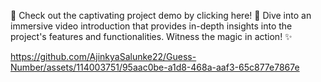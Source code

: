 🚀 Check out the captivating project demo by clicking here! 🎥 Dive into an immersive video introduction that provides in-depth insights into the project's features and functionalities. Witness the magic in action! ✨

https://github.com/AjinkyaSalunke22/Guess-Number/assets/114003751/95aac0be-a1d8-468a-aaf3-65c877e7867e
